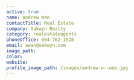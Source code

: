 ```yaml
---
active: true
name: Andrew Wan
contactTitle: Real Estate
company: Oakwyn Realty
category: realestateagents
phoneOffice: 604-762-1528
email: awan@oakwyn.com
image_path:
color:
website:
profile_image_path: /images/andrew-w--web.jpg
---
```



